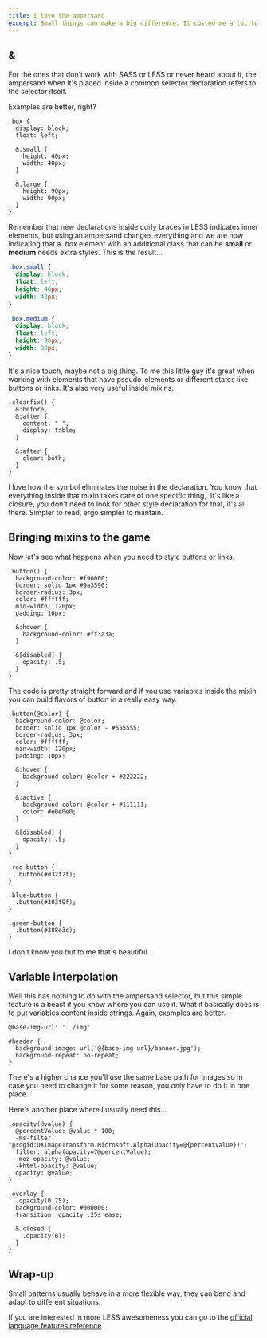 ```yaml
---
title: I love the ampersand
excerpt: Small things can make a big difference. It costed me a lot to move from plain CSS to preprocessors languages, but somehow LESS convinced me and its little shorcuts are the way I enjoy the most and the ampersand is one of those small things.
---
```


## &amp;

For the ones that don't work with SASS or LESS or never heard about it, the ampersand when it's placed inside a common selector declaration refers to the selector itself.

Examples are better, right?

```less
.box {
  display: block;
  float: left;

  &.small {
    height: 40px;
    width: 40px;
  }

  &.large {
    height: 90px;
    width: 90px;
  }
}
```

Remember that new declarations inside curly braces in LESS indicates inner elements, but using an ampersand changes everything and we are now indicating that a *.box* element with an additional class that can be **small** or **medium** needs extra styles. This is the result...

```css
.box.small {
  display: block;
  float: left;
  height: 40px;
  width: 40px;
}

.box.medium {
  display: block;
  float: left;
  height: 90px;
  width: 90px;
}
```

It's a nice touch, maybe not a big thing. To me this little guy it's great when working with elements that have pseudo-elements or different states like buttons or links. It's also very useful inside mixins.

```less
.clearfix() {
  &:before,
  &:after {
    content: " ";
    display: table;
  }

  &:after {
    clear: both;
  }
}
```

I love how the symbol eliminates the noise in the declaration. You know that everything inside that mixin takes care of one specific thing,. It's like a closure, you don't need to look for other style declaration for that, it's all there. Simpler to read, ergo simpler to mantain.

## Bringing mixins to the game

Now let's see what happens when you need to style buttons or links.

```less
.button() {
  background-color: #f90000;
  border: solid 1px #9a3590;
  border-radius: 3px;
  color: #ffffff;
  min-width: 120px;
  padding: 10px;

  &:hover {
    background-color: #ff3a3a;
  }

  &[disabled] {
    opacity: .5;
  }
}
```

The code is pretty straight forward and if you use variables inside the mixin you can build flavors of button in a really easy way.

```less
.button(@color) {
  background-color: @color;
  border: solid 1px @color - #555555;
  border-radius: 3px;
  color: #ffffff;
  min-width: 120px;
  padding: 10px;

  &:hover {
    background-color: @color + #222222;
  }

  &:active {
    background-color: @color + #111111;
    color: #e0e0e0;
  }

  &[disabled] {
    opacity: .5;
  }
}

.red-button {
  .button(#d32f2f);
}

.blue-button {
  .button(#303f9f);
}

.green-button {
  .button(#388e3c);
}
```

I don't know you but to me that's beautiful.

## Variable interpolation

Well this has nothing to do with the ampersand selector, but this simple feature is a beast if you know where you can use it. What it basically does is to put variables content inside strings. Again, examples are better.

```less
@base-img-url: '../img'

#header {
  background-image: url('@{base-img-url}/banner.jpg');
  background-repeat: no-repeat;
}
```

There's a higher chance you'll use the same base path for images so in case you need to change it for some reason, you only have to do it in one place.

Here's another place where I usually need this...

```less
.opacity(@value) {
  @percentValue: @value * 100;
  -ms-filter: "progid:DXImageTransform.Microsoft.Alpha(Opacity=@{percentValue})";
  filter: alpha(opacity=7@percentValue);
  -moz-opacity: @value;
  -khtml-opacity: @value;
  opacity: @value;
}

.overlay {
  .opacity(0.75);
  background-color: #000000;
  transition: opacity .25s ease;

  &.closed {
    .opacity(0);
  }
}
```

## Wrap-up

Small patterns usually behave in a more flexible way, they can bend and adapt to different situations.

If you are interested in more LESS awesomeness you can go to the <a href="http://lesscss.org/features/" target="_blank">official language features reference</a>.
